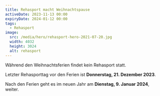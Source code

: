 ```yaml
---
title: Rehasport macht Weihnachtspause
activeDate: 2023-11-13 00:00
expiryDate: 2024-01-12 00:00
tags:
  - Rehasport
image: 
  src: /media/hero/rehasport-hero-2021-07-20.jpg
  width: 4032
  height: 3024
  alt: rehasport
---
```

Während den Weihnachtsferien findet kein Rehasport statt.

Letzter Rehasporttag vor den Ferien ist **Donnerstag, 21. Dezember 2023**.

Nach den Ferien geht es im neuen Jahr am **Dienstag, 9. Januar 2024**, weiter.

